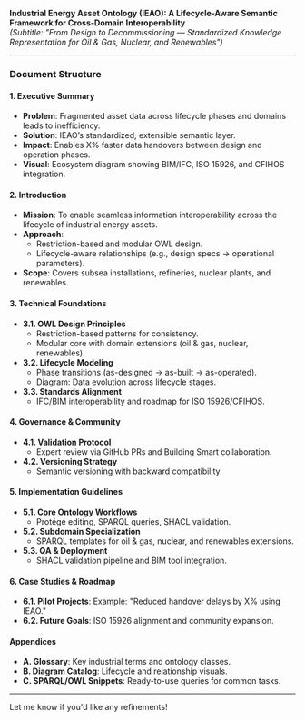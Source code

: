 **Industrial Energy Asset Ontology (IEAO): A Lifecycle-Aware Semantic Framework for Cross-Domain Interoperability**  
*(Subtitle: "From Design to Decommissioning — Standardized Knowledge Representation for Oil & Gas, Nuclear, and Renewables")*  

---

### **Document Structure**  

#### **1. Executive Summary**  
- **Problem**: Fragmented asset data across lifecycle phases and domains leads to inefficiency.  
- **Solution**: IEAO’s standardized, extensible semantic layer.  
- **Impact**: Enables X% faster data handovers between design and operation phases.  
- **Visual**: Ecosystem diagram showing BIM/IFC, ISO 15926, and CFIHOS integration.  

#### **2. Introduction**  
- **Mission**: To enable seamless information interoperability across the lifecycle of industrial energy assets.  
- **Approach**:  
  - Restriction-based and modular OWL design.  
  - Lifecycle-aware relationships (e.g., design specs → operational parameters).  
- **Scope**: Covers subsea installations, refineries, nuclear plants, and renewables.  

#### **3. Technical Foundations**  
- **3.1. OWL Design Principles**  
  - Restriction-based patterns for consistency.  
  - Modular core with domain extensions (oil & gas, nuclear, renewables).  
- **3.2. Lifecycle Modeling**  
  - Phase transitions (as-designed → as-built → as-operated).  
  - Diagram: Data evolution across lifecycle stages.  
- **3.3. Standards Alignment**  
  - IFC/BIM interoperability and roadmap for ISO 15926/CFIHOS.  

#### **4. Governance & Community**  
- **4.1. Validation Protocol**  
  - Expert review via GitHub PRs and Building Smart collaboration.  
- **4.2. Versioning Strategy**  
  - Semantic versioning with backward compatibility.  

#### **5. Implementation Guidelines**  
- **5.1. Core Ontology Workflows**  
  - Protégé editing, SPARQL queries, SHACL validation.  
- **5.2. Subdomain Specialization**  
  - SPARQL templates for oil & gas, nuclear, and renewables extensions.  
- **5.3. QA & Deployment**  
  - SHACL validation pipeline and BIM tool integration.  

#### **6. Case Studies & Roadmap**  
- **6.1. Pilot Projects**: Example: "Reduced handover delays by X% using IEAO."  
- **6.2. Future Goals**: ISO 15926 alignment and community expansion.  

#### **Appendices**  
- **A. Glossary**: Key industrial terms and ontology classes.  
- **B. Diagram Catalog**: Lifecycle and relationship visuals.  
- **C. SPARQL/OWL Snippets**: Ready-to-use queries for common tasks.  

--- 

Let me know if you'd like any refinements!
